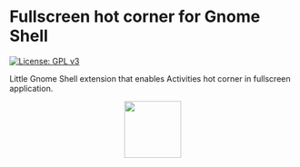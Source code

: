 # Fullscreen hot corner for Gnome Shell

[![License: GPL v3](https://img.shields.io/badge/License-GPLv2-blue.svg)](https://github.com/soal/gnome-shell-fullscreen-hot-corner/blob/master/LICENSE)

Little Gnome Shell extension that enables Activities hot corner in fullscreen application.

<p align="center">
<a href="https://extensions.gnome.org/extension/1562/fullscreen-hot-corner/">
<img src="https://micheleg.github.io/dash-to-dock/media/get-it-on-ego.png" height="100">
</a>
</p>
